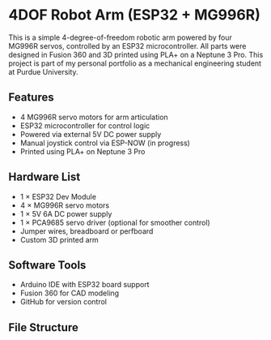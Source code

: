 # 4DOF Robot Arm (ESP32 + MG996R)

This is a simple 4-degree-of-freedom robotic arm powered by four MG996R servos, controlled by an ESP32 microcontroller. All parts were designed in Fusion 360 and 3D printed using PLA+ on a Neptune 3 Pro. This project is part of my personal portfolio as a mechanical engineering student at Purdue University.

## Features
- 4 MG996R servo motors for arm articulation
- ESP32 microcontroller for control logic
- Powered via external 5V DC power supply
- Manual joystick control via ESP-NOW (in progress)
- Printed using PLA+ on Neptune 3 Pro

## Hardware List
- 1 × ESP32 Dev Module
- 4 × MG996R servo motors
- 1 × 5V 6A DC power supply
- 1 × PCA9685 servo driver (optional for smoother control)
- Jumper wires, breadboard or perfboard
- Custom 3D printed arm 

## Software Tools
- Arduino IDE with ESP32 board support
- Fusion 360 for CAD modeling
- GitHub for version control

## File Structure
